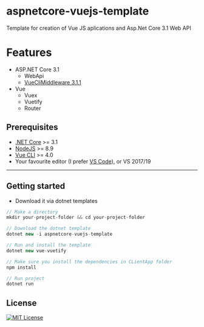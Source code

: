 # aspnetcore-vuejs-template
Template for creation of Vue JS aplications and Asp.Net Core 3.1 Web API

# Features

- ASP.NET Core 3.1
    - WebApi
    - [VueCliMiddleware 3.1.1](https://www.nuget.org/packages/VueCliMiddleware)
- Vue
    - Vuex
    - Vuetify
    - Router

## Prerequisites

* [.NET Core](https://dotnet.microsoft.com/download) >= 3.1
* [NodeJS](https://nodejs.org/) >= 8.9
* [Vue CLI](https://cli.vuejs.org/) >= 4.0
* Your favourite editor (I prefer [VS Code](https://code.visualstudio.com/)), or VS 2017/19

---

## Getting started

* Download it via dotnet templates
```ts
// Make a directory
mkdir your-project-folder && cd your-project-folder

// Download the dotnet template
dotnet new -i aspnetcore-vuejs-template

// Run and install the template
dotnet new vue-vuetify

// Make sure you install the dependencies in CLientApp folder
npm install

// Run project
dotnet run
```

## License

[![MIT License](https://img.shields.io/badge/license-MIT-blue.svg?style=flat)](https://mit-license.org/)
